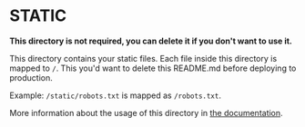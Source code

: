 # STATIC

**This directory is not required, you can delete it if you don't want to use it.**

This directory contains your static files.
Each file inside this directory is mapped to `/`.
This you'd want to delete this README.md before deploying to production.

Example: `/static/robots.txt` is mapped as `/robots.txt`.

More information about the usage of this directory in [the documentation](https://nuxtjs.org/guide/assets#static).
